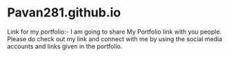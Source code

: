# Pavan281.github.io
Link for my portfolio:- 
I am going to share My Portfolio link with you people. 
Please do check out my link and connect with me by using the social media accounts and links given in the portfolio. 
